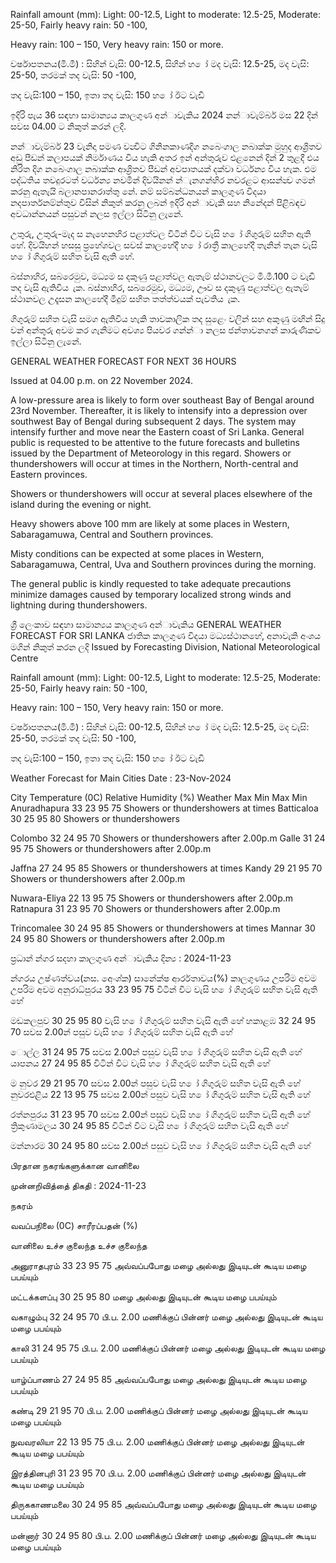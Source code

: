 Rainfall amount (mm): Light: 00-12.5, Light to moderate: 12.5-25, Moderate: 25-50, Fairly heavy rain: 50 -100,

Heavy rain: 100 – 150, Very heavy rain: 150 or more.

වර්ෂාපතනය(මි.මී) : සිහින් වැසි: 00-12.5, සිහින් හ ෝ මද වැසි: 12.5-25, මද වැසි: 25-50, තරමක් තද වැසි: 50 -100,

තද වැසි:100 – 150, ඉතා තද වැසි: 150 හ ෝ ඊට වැඩි

ඉදිරි පැය 36 සඳහා සාමාන්‍යය කාලගුණ අන්‍ාවැකිය 2024 නන්‍ාවැම්බර් මස 22 දින්‍ සවස 04.00 ට නිකුත් කරන්‍ ලදි.

නන්‍ාවැම්බර් 23 වැනිදා පමණ වන්‍විට ගිනිනකාණදිග නබෙංගාල නබාක්ක මුහුද ආශ්‍රිතව අඩු පීඩන්‍ කලාපයක් නිර්මාණය විය හැකි අතර ඉන් අන්‍තුරුව එළනෙන්‍ දින්‍ 2 තුළදී එය නිරිත දිග නබෙංගාල නබාක්ක ආශ්‍රිතව පීඩන්‍ අවපාතයක් දක්වා වර්ධන්‍ය විය හැක. එම පද්ධතිය තවදුරටත් වර්ධන්‍ය නවමින් දිවයිනන් න්‍ැනගන්‍හිර නවරළට ආසන්න්‍ව ගමන් කරනු ඇතැයි බලානපානරාත්තු නේ. නම් සම්බන්ධනයන් කාලගුණ විදයා නදපාර්තනම්න්තුව විසින් නිකුත් කරනු ලබන්‍ ඉදිරි අන්‍ාවැකි සහ නිනේදන්‍ පිළිබඳව අවධාන්‍නයන් පසුවන්‍ නලස ඉල්ලා සිටිනු ලැනේ.

උතුරු, උතුරු-මැද ස නැහෙනහිර පළාත්වල විටින් විට වැසි හ ෝ ගිගුරුම් සහිත ඇති හේ. දිවයිහන් හසසු ප්‍රහේශවල සවස් කාලහේදී හ ෝ රාත්‍රී කාලහේදී තැනින් තැන වැසි හ ෝ ගිගුරුම් සහිත වැසි ඇති හේ.

බස්නාහිර, සබරෙමුව, මධ්‍යම ස දකුණු පළාත්වල ඇතැම් ස්ථානවලට මි.මී.100 ට වැඩි තද වැසි ඇතිවිය ැක. බස්නාහිර, සබරෙමුව, මධ්‍යම, ඌව ස දකුණු පළාත්වල ඇතැම් ස්ථානවල උදෑසන කාලහේදී මීදුම් සහිත තත්ත්වයක් පැවතිය ැක.

ගිගුරුම් සහිත වැසි සමග ඇතිවිය හැකි තාවකාලික තද සුළෙං වලින් සහ අකුණු මඟින් සිදු වන්‍ අන්‍තුරු අවම කර ගැනීමට අවශ්‍ය පියවර ගන්න්‍ා නලස ජන්‍තාවනගන් කාරුණිකව ඉල්ලා සිටිනු ලැනේ.

GENERAL WEATHER FORECAST FOR NEXT 36 HOURS

Issued at 04.00 p.m. on 22 November 2024.

A low-pressure area is likely to form over southeast Bay of Bengal around 23rd November. Thereafter, it is likely to intensify into a depression over southwest Bay of Bengal during subsequent 2 days. The system may intensify further and move near the Eastern coast of Sri Lanka. General public is requested to be attentive to the future forecasts and bulletins issued by the Department of Meteorology in this regard. Showers or thundershowers will occur at times in the Northern, North-central and Eastern provinces.

Showers or thundershowers will occur at several places elsewhere of the island during the evening or night.

Heavy showers above 100 mm are likely at some places in Western, Sabaragamuwa, Central and Southern provinces.

Misty conditions can be expected at some places in Western, Sabaragamuwa, Central, Uva and Southern provinces during the morning.

The general public is kindly requested to take adequate precautions minimize damages caused by temporary localized strong winds and lightning during thundershowers.

ශ්‍රී ලෙංකාව සඳහා සාමාන්‍යය කාලගුණ අන්‍ාවැකිය GENERAL WEATHER FORECAST FOR SRI LANKA ජාතික කාලගුණ විදයා මධ්‍යස්ථානහේ, අනාවැකි අංශය මගින් නිකුත් කරන ලදි Issued by Forecasting Division, National Meteorological Centre

Rainfall amount (mm): Light: 00-12.5, Light to moderate: 12.5-25, Moderate: 25-50, Fairly heavy rain: 50 -100,

Heavy rain: 100 – 150, Very heavy rain: 150 or more.

වර්ෂාපතනය(මි.මී) : සිහින් වැසි: 00-12.5, සිහින් හ ෝ මද වැසි: 12.5-25, මද වැසි: 25-50, තරමක් තද වැසි: 50 -100,

තද වැසි:100 – 150, ඉතා තද වැසි: 150 හ ෝ ඊට වැඩි

Weather Forecast for Main Cities Date : 23-Nov-2024

City Temperature (0C) Relative Humidity (%) Weather Max Min Max Min Anuradhapura 33 23 95 75 Showers or thundershowers at times Batticaloa 30 25 95 80 Showers or thundershowers

Colombo 32 24 95 70 Showers or thundershowers after 2.00p.m Galle 31 24 95 75 Showers or thundershowers after 2.00p.m

Jaffna 27 24 95 85 Showers or thundershowers at times Kandy 29 21 95 70 Showers or thundershowers after 2.00p.m

Nuwara-Eliya 22 13 95 75 Showers or thundershowers after 2.00p.m Ratnapura 31 23 95 70 Showers or thundershowers after 2.00p.m

Trincomalee 30 24 95 85 Showers or thundershowers at times Mannar 30 24 95 80 Showers or thundershowers after 2.00p.m

ප්‍රධාන්‍ න්‍ගර සදහා කාලගුණ අන්‍ාවැකිය දින්‍ය : 2024-11-23

න්‍ගරය උෂ්ණත්වය(නස. අෙංශ්‍ක) සානේක්ෂ ආර්රතාවය(%) කාලගුණය උපරිම අවම උපරිම අවම අනුරාධ්‍පුරය 33 23 95 75 විටින් විට වැසි හ ෝ ගිගුරුම් සහිත වැසි ඇති හේ

මඩකලපුව 30 25 95 80 වැසි හ ෝ ගිගුරුම් සහිත වැසි ඇති හේ හකාළඹ 32 24 95 70 සවස 2.00න් පසුව වැසි හ ෝ ගිගුරුම් සහිත වැසි ඇති හේ

ොල්ල 31 24 95 75 සවස 2.00න් පසුව වැසි හ ෝ ගිගුරුම් සහිත වැසි ඇති හේ යාපනය 27 24 95 85 විටින් විට වැසි හ ෝ ගිගුරුම් සහිත වැසි ඇති හේ

ම නුවර 29 21 95 70 සවස 2.00න් පසුව වැසි හ ෝ ගිගුරුම් සහිත වැසි ඇති හේ නුවරඑළිය 22 13 95 75 සවස 2.00න් පසුව වැසි හ ෝ ගිගුරුම් සහිත වැසි ඇති හේ

රත්නපුරය 31 23 95 70 සවස 2.00න් පසුව වැසි හ ෝ ගිගුරුම් සහිත වැසි ඇති හේ ත්‍රිකුණාමලය 30 24 95 85 විටින් විට වැසි හ ෝ ගිගුරුම් සහිත වැසි ඇති හේ

මන්නාරම 30 24 95 80 සවස 2.00න් පසුව වැසි හ ෝ ගිගුරුම් සහිත වැසි ඇති හේ

பிரதான நகரங்களுக்கான வானிலை

முன்னறிவித்தை் திகதி : 2024-11-23

நகரம்

வவப்பநிலை (0C) சாரீரப்பதன் (%)

வானிலை உச்ச குலைந்த உச்ச குலைந்த

அனுராதபுரம் 33 23 95 75 அவ்வப்பபோது மழை அல்லது இடியுடன் கூடிய மழை பபய்யும்

மட்டக்களப்பு 30 25 95 80 மழை அல்லது இடியுடன் கூடிய மழை பபய்யும்

வகாழும்பு 32 24 95 70 பி.ப. 2.00 மணிக்குப் பின்னர் மழை அல்லது இடியுடன் கூடிய மழை பபய்யும்

காலி 31 24 95 75 பி.ப. 2.00 மணிக்குப் பின்னர் மழை அல்லது இடியுடன் கூடிய மழை பபய்யும்

யாழ்ப்பாணம் 27 24 95 85 அவ்வப்பபோது மழை அல்லது இடியுடன் கூடிய மழை பபய்யும்

கண்டி 29 21 95 70 பி.ப. 2.00 மணிக்குப் பின்னர் மழை அல்லது இடியுடன் கூடிய மழை பபய்யும்

நுவவரலியா 22 13 95 75 பி.ப. 2.00 மணிக்குப் பின்னர் மழை அல்லது இடியுடன் கூடிய மழை பபய்யும்

இரத்தினபுரி 31 23 95 70 பி.ப. 2.00 மணிக்குப் பின்னர் மழை அல்லது இடியுடன் கூடிய மழை பபய்யும்

திருககாணமலை 30 24 95 85 அவ்வப்பபோது மழை அல்லது இடியுடன் கூடிய மழை பபய்யும்

மன்னார் 30 24 95 80 பி.ப. 2.00 மணிக்குப் பின்னர் மழை அல்லது இடியுடன் கூடிய மழை பபய்யும்